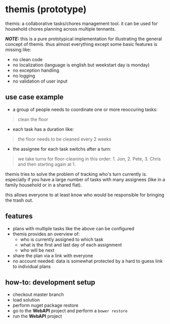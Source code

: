 # themis (prototype)

themis: a collaborative tasks/chores management tool. it can be used for household chores planning across multiple tennants.

***NOTE:*** this is a pure prototypical implementation for illustrating the general concept of themis. thus almost everything except some basic features is missing like:
- no clean code
- no localization (language is english but weekstart day is monday)
- no exception handling
- no logging
- no validation of user input

## use case example
* a group of people needs to coordinate one or more reoccuring tasks:  
> clean the floor  

* each task has a duration like:
> the floor needs to be cleaned every 2 weeks
  
* the assignee for each task switchs after a turn: 
> we take turns for floor-cleaning in this order: 1. Jon, 2. Pete, 3. Chris and then starting again at 1.

themis tries to solve the problem of tracking who's turn currently is. especially if you have a large number of tasks with many assignees (like in a family household or in a shared flat). 

this allows everyone to at least know who would be responsible for bringing the trash out.

## features
* plans with multiple tasks like the above can be configured
* themis provides an overview of:
    - who is currently assigned to which task
    - what is the first and last day of each assignment
    - who will be next
* share the plan via a link with everyone
* no account needed: data is somewhat protected by a hard to guess link to individual plans


## how-to: development setup
* checkout master branch
* load solution
* perform nuget package restore
* go to the **WebAPI** project and perform a `bower restore`
* run the **WebAPI** project
